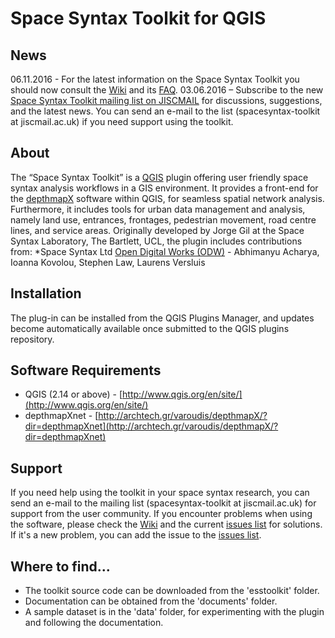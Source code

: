 # Space Syntax Toolkit for QGIS

## News
06.11.2016 - For the latest information on the Space Syntax Toolkit you should now consult the [Wiki](https://github.com/SpaceGroupUCL/qgisSpaceSyntaxToolkit/wiki) and its [FAQ](https://github.com/SpaceGroupUCL/qgisSpaceSyntaxToolkit/wiki).
03.06.2016 – Subscribe to the new [Space Syntax Toolkit mailing list on JISCMAIL](https://www.jiscmail.ac.uk/cgi-bin/webadmin?A0=SPACESYNTAX-TOOLKIT) for discussions, suggestions, and the latest news. You can send an e-mail to the list (spacesyntax-toolkit at jiscmail.ac.uk) if you need support using the toolkit.

## About
The “Space Syntax Toolkit” is a [QGIS](http://www.qgis.org/en/site/) plugin offering user friendly space syntax analysis workflows in a GIS environment.
It provides a front-end for the [depthmapX](https://varoudis.github.io/depthmapX/) software within QGIS, for seamless spatial network analysis. Furthermore, it includes tools for urban data management and analysis, namely land use, entrances, frontages, pedestrian movement, road centre lines, and service areas.
Originally developed by Jorge Gil at the Space Syntax Laboratory, The Bartlett, UCL, the plugin includes contributions from:
*Space Syntax Ltd [Open Digital Works (ODW)](https://github.com/OpenDigitalWorks) - Abhimanyu Acharya, Ioanna Kovolou, Stephen Law, Laurens Versluis

## Installation
The plug-in can be installed from the QGIS Plugins Manager, and updates become automatically available once submitted to the QGIS plugins repository.

## Software Requirements
* QGIS (2.14 or above) - [http://www.qgis.org/en/site/](http://www.qgis.org/en/site/)
* depthmapXnet - [http://archtech.gr/varoudis/depthmapX/?dir=depthmapXnet](http://archtech.gr/varoudis/depthmapX/?dir=depthmapXnet)

## Support
If you need help using the toolkit in your space syntax research, you can send an e-mail to the mailing list (spacesyntax-toolkit at jiscmail.ac.uk) for support from the user community.
If you encounter problems when using the software, please check the [Wiki](https://github.com/SpaceGroupUCL/qgisSpaceSyntaxToolkit/wiki) and the current [issues list](https://github.com/SpaceGroupUCL/qgisSpaceSyntaxToolkit/issues) for solutions. If it's a new problem, you can add the issue to the [issues list](https://github.com/SpaceGroupUCL/qgisSpaceSyntaxToolkit/issues).

## Where to find...
* The toolkit source code can be downloaded from the 'esstoolkit' folder.
* Documentation can be obtained from the 'documents' folder.
* A sample dataset is in the 'data' folder, for experimenting with the plugin and following the documentation.
